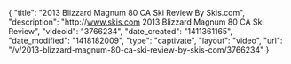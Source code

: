 {
    "title": "2013 Blizzard Magnum 80 CA Ski Review By Skis.com",
    "description": "http:\/\/www.skis.com 2013 Blizzard Magnum 80 CA Ski Review",
    "videoid": "3766234",
    "date_created": "1411361165",
    "date_modified": "1418182009",
    "type": "captivate",
    "layout": "video",
    "url": "\/v\/2013-blizzard-magnum-80-ca-ski-review-by-skis-com\/3766234"
}